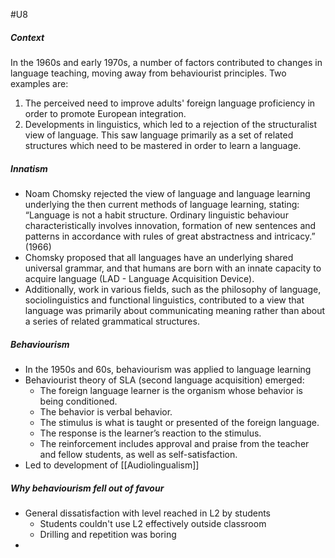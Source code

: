 #U8 
##### Context
In the 1960s and early 1970s, a number of factors contributed to changes in language teaching, moving away from behaviourist principles. Two examples are:
1. The perceived need to improve adults' foreign language proficiency in order to promote European integration.
2. Developments in linguistics, which led to a rejection of the structuralist view of language. This saw language primarily as a set of related structures which need to be mastered in order to learn a language.
##### Innatism
- Noam Chomsky rejected the view of language and language learning underlying the then current methods of language learning, stating: “Language is not a habit structure. Ordinary linguistic behaviour characteristically involves innovation, formation of new sentences and patterns in accordance with rules of great abstractness and intricacy.” (1966)
- Chomsky proposed that all languages have an underlying shared universal grammar, and that humans are born with an innate capacity to acquire language (LAD - Language Acquisition Device). 
- Additionally, work in various fields, such as the philosophy of language, sociolinguistics and functional linguistics, contributed to a view that language was primarily about communicating meaning rather than about a series of related grammatical structures.

##### Behaviourism
- In the 1950s and 60s, behaviourism was applied to language learning
- Behaviourist theory of SLA (second language acquisition) emerged:
	- The foreign language learner is the organism whose behavior is being conditioned.
	- The behavior is verbal behavior.
	- The stimulus is what is taught or presented of the foreign language.
	- The response is the learner’s reaction to the stimulus.
	- The reinforcement includes approval and praise from the teacher and fellow students, as well as self-satisfaction.
- Led to development of [[Audiolingualism]]

##### Why behaviourism fell out of favour
- General dissatisfaction with level reached in L2 by students
	- Students couldn't use L2 effectively outside classroom
	- Drilling and repetition was boring
- 
